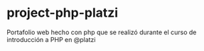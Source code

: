 # project-php-platzi
Portafolio web hecho con php que se realizó durante el curso de introducción a PHP en @platzi
